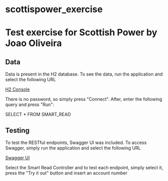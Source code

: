# scottispower_exercise
<h1>Test exercise for Scottish Power by Joao Oliveira</h1>

<h2>Data</h2>
Data is present in the H2 database. To see the data, run the application and select the following URL

[H2 Console](http://localhost:8080/h2-console/)

There is no password, so simply press "Connect". After, enter the following query and press "Run":

SELECT * FROM SMART_READ 

<h2>Testing</h2>
To test the RESTful endpoints, Swagger UI was included. To access Swagger, simply run the application and select the following URL

[Swagger UI](http://localhost:8080/swagger-ui.html#)

Select the Smart Read Controller and to test each endpoint, simply select it, press the "Try it out" button and insert an account number
